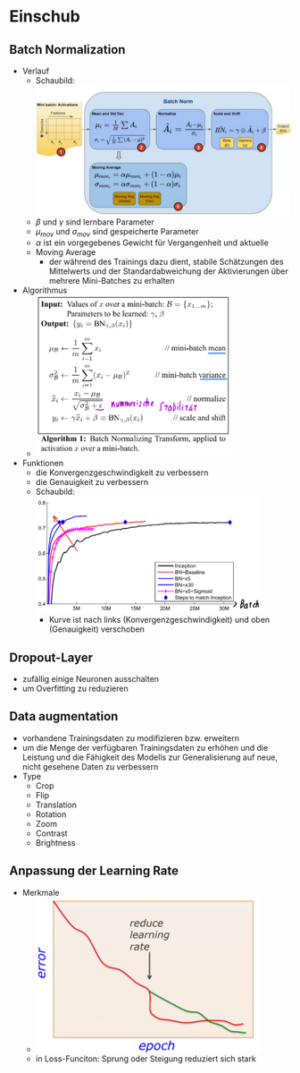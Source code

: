 # Einschub 

## Batch Normalization 
- Verlauf 
	- Schaubild: <img src="https://github.com/ICH-BIN-HXM/images_Softwarearchitekturen/blob/main/Snipaste_2023-11-20_21-49-35.png?raw=" width="500" /> 
	- $\beta$ und $\gamma$ sind lernbare Parameter 
	- $\mu_{mov}$ und $\sigma_{mov}$ sind gespeicherte Parameter 
	- $\alpha$ ist ein vorgegebenes Gewicht für Vergangenheit und aktuelle 
	- Moving Average 
		- der während des Trainings dazu dient, stabile Schätzungen des Mittelwerts und der Standardabweichung der Aktivierungen über mehrere Mini-Batches zu erhalten 
- Algorithmus 
	- <img src="https://github.com/ICH-BIN-HXM/images_Softwarearchitekturen/blob/main/Snipaste_2023-11-20_21-56-14.png?raw=" width="350" /> 
- Funktionen 
	- die Konvergenzgeschwindigkeit zu verbessern 
	- die Genauigkeit zu verbessern 
	- Schaubild: <img src="https://github.com/ICH-BIN-HXM/images_Softwarearchitekturen/blob/main/Snipaste_2023-11-20_21-46-53.png?raw=" width="400" /> 
		- Kurve ist nach links (Konvergenzgeschwindigkeit) und oben (Genauigkeit) verschoben 


## Dropout-Layer
- zufällig einige Neuronen ausschalten 
- um Overfitting zu reduzieren


## Data augmentation 
- vorhandene Trainingsdaten zu modifizieren bzw. erweitern 
- um die Menge der verfügbaren Trainingsdaten zu erhöhen und die Leistung und die Fähigkeit des Modells zur Generalisierung auf neue, nicht gesehene Daten zu verbessern 
- Type 
	- Crop 
	- Flip 
	- Translation 
	- Rotation 
	- Zoom 
	- Contrast 
	- Brightness 


## Anpassung der Learning Rate 
- Merkmale 
	- <img src="https://github.com/ICH-BIN-HXM/images_Softwarearchitekturen/blob/main/Scrennshot_2024-02-01_19-21-47.png?raw=" width="400" /> 
	- in Loss-Funciton: Sprung oder Steigung reduziert sich stark 